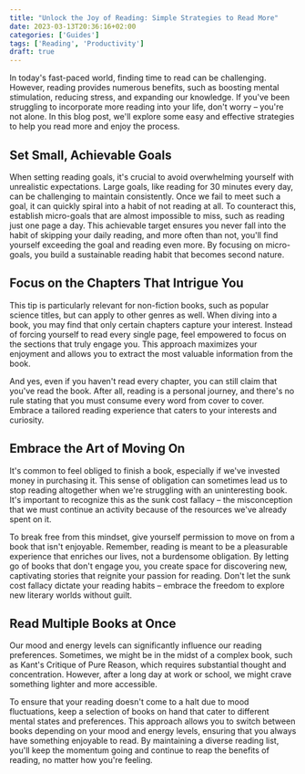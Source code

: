 ```yaml
---
title: "Unlock the Joy of Reading: Simple Strategies to Read More"
date: 2023-03-13T20:36:16+02:00
categories: ['Guides']
tags: ['Reading', 'Productivity']
draft: true
---
```


In today's fast-paced world, finding time to read can be challenging. 
However, reading provides numerous benefits, such as boosting mental stimulation, reducing stress, and expanding our knowledge. 
If you've been struggling to incorporate more reading into your life, don't worry – you're not alone. 
In this blog post, we'll explore some easy and effective strategies to help you read more and enjoy the process.

## Set Small, Achievable Goals

When setting reading goals, it's crucial to avoid overwhelming yourself with unrealistic expectations. 
Large goals, like reading for 30 minutes every day, can be challenging to maintain consistently. 
Once we fail to meet such a goal, it can quickly spiral into a habit of not reading at all. 
To counteract this, establish micro-goals that are almost impossible to miss, such as reading just one page a day. 
This achievable target ensures you never fall into the habit of skipping your daily reading, and more often than not, you'll find yourself exceeding the goal and reading even more. By focusing on micro-goals, you build a sustainable reading habit that becomes second nature.

## Focus on the Chapters That Intrigue You

This tip is particularly relevant for non-fiction books, such as popular science titles, but can apply to other genres as well. 
When diving into a book, you may find that only certain chapters capture your interest. 
Instead of forcing yourself to read every single page, feel empowered to focus on the sections that truly engage you. 
This approach maximizes your enjoyment and allows you to extract the most valuable information from the book.

And yes, even if you haven't read every chapter, you can still claim that you've read the book. 
After all, reading is a personal journey, and there's no rule stating that you must consume every word from cover to cover. 
Embrace a tailored reading experience that caters to your interests and curiosity.

## Embrace the Art of Moving On

It's common to feel obliged to finish a book, especially if we've invested money in purchasing it. 
This sense of obligation can sometimes lead us to stop reading altogether when we're struggling with an uninteresting book. 
It's important to recognize this as the sunk cost fallacy – the misconception that we must continue an activity because of the resources we've already spent on it.

To break free from this mindset, give yourself permission to move on from a book that isn't enjoyable. 
Remember, reading is meant to be a pleasurable experience that enriches our lives, not a burdensome obligation. 
By letting go of books that don't engage you, you create space for discovering new, captivating stories that reignite your passion for reading. 
Don't let the sunk cost fallacy dictate your reading habits – embrace the freedom to explore new literary worlds without guilt.

## Read Multiple Books at Once

Our mood and energy levels can significantly influence our reading preferences. 
Sometimes, we might be in the midst of a complex book, such as Kant's Critique of Pure Reason, which requires substantial thought and concentration. 
However, after a long day at work or school, we might crave something lighter and more accessible.

To ensure that your reading doesn't come to a halt due to mood fluctuations, keep a selection of books on hand that cater to different mental states and preferences. 
This approach allows you to switch between books depending on your mood and energy levels, ensuring that you always have something enjoyable to read. 
By maintaining a diverse reading list, you'll keep the momentum going and continue to reap the benefits of reading, no matter how you're feeling.
